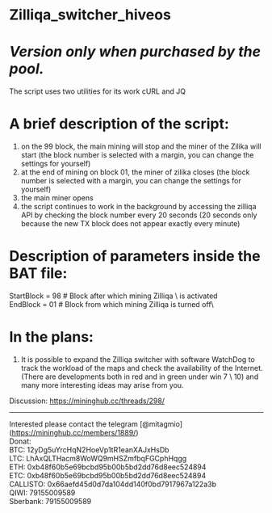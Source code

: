 
# Zilliqa_switcher_hiveos
# *Version only when purchased by the pool.*

The script uses two utilities for its work cURL and JQ

# A brief description of the script:
1) on the 99 block, the main mining will stop and the miner of the Zilika will start (the block number is selected with a margin, you can change the settings for yourself) 
2) at the end of mining on block 01, the miner of zilika closes (the block number is selected with a margin, you can change the settings for yourself) 
3) the main miner opens
4) the script continues to work in the background by accessing the zilliqa API by checking the block number every 20 seconds (20 seconds only because the new TX block does not appear exactly every minute)

# Description of parameters inside the BAT file:

StartBlock = 98 # Block after which mining Zilliqa \ is activated\
EndBlock = 01 # Block from which mining Zilliqa is turned off\

# In the plans:
1) It is possible to expand the Zilliqa switcher with software WatchDog to track the workload of the maps and check the availability of the Internet. 
(There are developments both in red and in green under win 7 \ 10) 
and many more interesting ideas may arise from you.

Discussion: <https://mininghub.cc/threads/298/>

-------------------------------------------------- ------------ 
Interested please contact the telegram [@mitagmio] (https://mininghub.cc/members/1889/)\
Donat:\
BTC: 12yDg5uYrcHqN2HoeVp1tR1eanXAJxHsDb\
LTC: LhAxQLTHacm8WoWQ9mHSZmfbqFGCphHqgg\
ETH: 0xb48f60b5e69bcbd95b00b5bd2dd76d8eec524894\
ETC: 0xb48f60b5e69bcbd95b00b5bd2dd76d8eec524894\
CALLISTO: 0x66aefd45d0d7da104dd140f0bd7917967a122a3b
\
QIWI: 79155009589\
Sberbank: 79155009589
